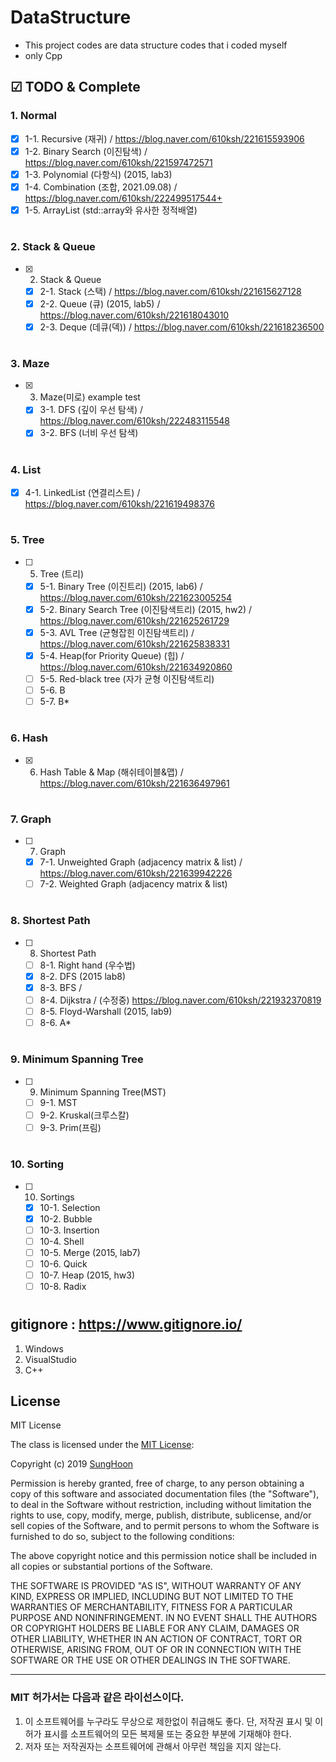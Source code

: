 # DataStructure
- This project codes are data structure codes that i coded myself
- only Cpp

## ☑ TODO & Complete
### 1. Normal
- [x] 1-1. Recursive (재귀) / https://blog.naver.com/610ksh/221615593906
- [x] 1-2. Binary Search (이진탐색) / https://blog.naver.com/610ksh/221597472571
- [x] 1-3. Polynomial (다항식) (2015, lab3)
- [x] 1-4. Combination (조합, 2021.09.08) / https://blog.naver.com/610ksh/222499517544+
- [x] 1-5. ArrayList (std::array와 유사한 정적배열)

#
### 2. Stack & Queue
- [x] 2. Stack & Queue
  - [x] 2-1. Stack (스택) / https://blog.naver.com/610ksh/221615627128
  - [x] 2-2. Queue (큐) (2015, lab5) / https://blog.naver.com/610ksh/221618043010
  - [x] 2-3. Deque (데큐(덱)) / https://blog.naver.com/610ksh/221618236500
#
### 3. Maze
- [x] 3. Maze(미로) example test
  - [x] 3-1. DFS (깊이 우선 탐색) / https://blog.naver.com/610ksh/222483115548
  - [x] 3-2. BFS (너비 우선 탐색)
#
### 4. List
- [x] 4-1. LinkedList (연결리스트) / https://blog.naver.com/610ksh/221619498376
#
### 5. Tree
- [ ] 5. Tree (트리)
  - [x] 5-1. Binary Tree (이진트리) (2015, lab6) / https://blog.naver.com/610ksh/221623005254
  - [x] 5-2. Binary Search Tree (이진탐색트리) (2015, hw2) / https://blog.naver.com/610ksh/221625261729
  - [x] 5-3. AVL Tree (균형잡힌 이진탐색트리) / https://blog.naver.com/610ksh/221625838331
  - [x] 5-4. Heap(for Priority Queue) (힙) / https://blog.naver.com/610ksh/221634920860
  - [ ] 5-5. Red-black tree (자가 균형 이진탐색트리)
  - [ ] 5-6. B
  - [ ] 5-7. B*
#
### 6. Hash
- [x] 6. Hash Table & Map (해쉬테이블&맵) / https://blog.naver.com/610ksh/221636497961
#
### 7. Graph
- [ ] 7. Graph
  - [x] 7-1. Unweighted Graph (adjacency matrix & list) / https://blog.naver.com/610ksh/221639942226
  - [ ] 7-2. Weighted Graph (adjacency matrix & list)
#
### 8. Shortest Path
- [ ] 8. Shortest Path
  - [ ] 8-1. Right hand (우수법)
  - [x] 8-2. DFS (2015 lab8) 
  - [x] 8-3. BFS / 
  - [ ] 8-4. Dijkstra / (수정중) https://blog.naver.com/610ksh/221932370819
  - [ ] 8-5. Floyd-Warshall (2015, lab9)
  - [ ] 8-6. A*
#
### 9. Minimum Spanning Tree
- [ ] 9. Minimum Spanning Tree(MST)
  - [ ] 9-1. MST
  - [ ] 9-2. Kruskal(크루스칼)
  - [ ] 9-3. Prim(프림)
#
### 10. Sorting
- [ ] 10. Sortings
  - [x] 10-1. Selection
  - [x] 10-2. Bubble
  - [ ] 10-3. Insertion
  - [ ] 10-4. Shell
  - [ ] 10-5. Merge (2015, lab7)
  - [ ] 10-6. Quick
  - [ ] 10-7. Heap (2015, hw3)
  - [ ] 10-8. Radix
#

## gitignore : https://www.gitignore.io/
1. Windows
2. VisualStudio
3. C++

## License

MIT License

The class is licensed under the [MIT License](http://opensource.org/licenses/MIT):

Copyright (c) 2019 [SungHoon](https://github.com/610ksh)

Permission is hereby granted, free of charge, to any person obtaining a copy
of this software and associated documentation files (the "Software"), to deal
in the Software without restriction, including without limitation the rights
to use, copy, modify, merge, publish, distribute, sublicense, and/or sell
copies of the Software, and to permit persons to whom the Software is
furnished to do so, subject to the following conditions:

The above copyright notice and this permission notice shall be included in all
copies or substantial portions of the Software.

THE SOFTWARE IS PROVIDED "AS IS", WITHOUT WARRANTY OF ANY KIND, EXPRESS OR
IMPLIED, INCLUDING BUT NOT LIMITED TO THE WARRANTIES OF MERCHANTABILITY,
FITNESS FOR A PARTICULAR PURPOSE AND NONINFRINGEMENT. IN NO EVENT SHALL THE
AUTHORS OR COPYRIGHT HOLDERS BE LIABLE FOR ANY CLAIM, DAMAGES OR OTHER
LIABILITY, WHETHER IN AN ACTION OF CONTRACT, TORT OR OTHERWISE, ARISING FROM,
OUT OF OR IN CONNECTION WITH THE SOFTWARE OR THE USE OR OTHER DEALINGS IN THE
SOFTWARE.

---
### MIT 허가서는 다음과 같은 라이선스이다.
1. 이 소프트웨어를 누구라도 무상으로 제한없이 취급해도 좋다. 단, 저작권 표시 및 이 허가 표시를 소프트웨어의 모든 복제물 또는 중요한 부분에 기재해야 한다.
2. 저자 또는 저작권자는 소프트웨어에 관해서 아무런 책임을 지지 않는다.
